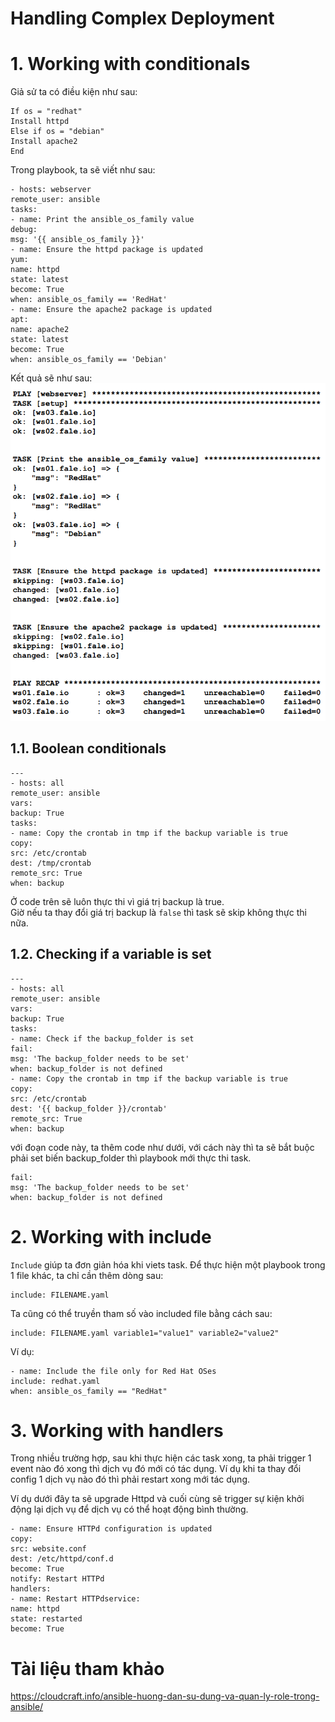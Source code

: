﻿# Handling Complex Deployment

# 1. Working with conditionals

Giả sử ta có điều kiện như sau:  
```
If os = "redhat"
Install httpd
Else if os = "debian"
Install apache2
End
```  

Trong playbook, ta sẽ viết như sau:  
```
- hosts: webserver
remote_user: ansible
tasks:
- name: Print the ansible_os_family value
debug:
msg: '{{ ansible_os_family }}'
- name: Ensure the httpd package is updated
yum:
name: httpd
state: latest
become: True
when: ansible_os_family == 'RedHat'
- name: Ensure the apache2 package is updated
apt:
name: apache2
state: latest
become: True
when: ansible_os_family == 'Debian'
```  
Kết quả sẽ như sau:  
<img src = "../Images/V. Handling complex deployment/Anh_1.png">  

## 1.1. Boolean conditionals
```
---
- hosts: all
remote_user: ansible
vars:
backup: True
tasks:
- name: Copy the crontab in tmp if the backup variable is true
copy:
src: /etc/crontab
dest: /tmp/crontab
remote_src: True
when: backup
```  
Ở code trên sẽ luôn thực thi vì giá trị backup là true.  
Giờ nếu ta thay đổi giá trị backup là `false` thì task sẽ skip không thực thi nữa.  

## 1.2. Checking if a variable is set

```
---
- hosts: all
remote_user: ansible
vars:
backup: True
tasks:
- name: Check if the backup_folder is set
fail:
msg: 'The backup_folder needs to be set'
when: backup_folder is not defined
- name: Copy the crontab in tmp if the backup variable is true
copy:
src: /etc/crontab
dest: '{{ backup_folder }}/crontab'
remote_src: True
when: backup
```  

với đoạn code này, ta thêm code như dưới, với cách này thì ta sẽ bắt buộc phải set biến backup_folder thì playbook mới thực thi task.  
```
fail:
msg: 'The backup_folder needs to be set'
when: backup_folder is not defined
```  

# 2. Working with include

`Include` giúp ta đơn giản hóa khi viets task. Để thực hiện một playbook trong 1 file khác, ta chỉ cần thêm dòng sau:  
```
include: FILENAME.yaml
```  
Ta cũng có thể truyền tham số vào included file bằng cách sau:  
```
include: FILENAME.yaml variable1="value1" variable2="value2"
```  
Ví dụ:
```
- name: Include the file only for Red Hat OSes
include: redhat.yaml
when: ansible_os_family == "RedHat"
```  

# 3. Working with handlers
Trong nhiều trường hợp, sau khi thực hiện các task xong, ta phải trigger 1 event nào đó xong thì dịch vụ đó mới có tác dụng. Ví dụ khi ta thay đổi config 1 dịch vụ nào đó thì phải restart xong mới tác dụng.  

Ví dụ dưới đây ta sẽ upgrade Httpd và cuối cùng sẽ trigger sự kiện khởi động lại dịch vụ để dịch vụ có thể hoạt động bình thường.  
```
- name: Ensure HTTPd configuration is updated
copy:
src: website.conf
dest: /etc/httpd/conf.d
become: True
notify: Restart HTTPd
handlers:
- name: Restart HTTPdservice:
name: httpd
state: restarted
become: True
```  
# Tài liệu tham khảo 
https://cloudcraft.info/ansible-huong-dan-su-dung-va-quan-ly-role-trong-ansible/


